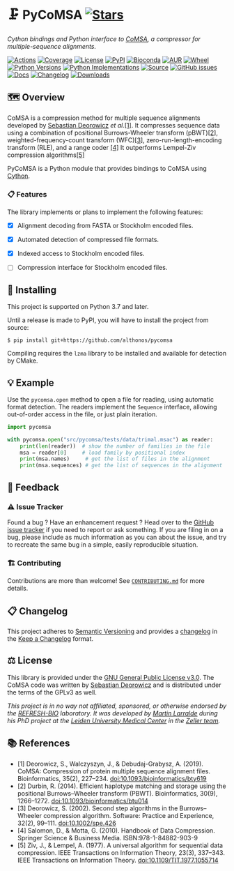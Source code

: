 # 🗜️ PyCoMSA [![Stars](https://img.shields.io/github/stars/althonos/pycomsa.svg?style=social&maxAge=3600&label=Star)](https://github.com/althonos/pycomsa/stargazers)

*Cython bindings and Python interface to [CoMSA](https://github.com/refresh-bio/CoMSA/), a compressor for multiple-sequence alignments.*

[![Actions](https://img.shields.io/github/actions/workflow/status/althonos/pycomsa/test.yml?branch=main&logo=github&style=flat-square&maxAge=300)](https://github.com/althonos/pycomsa/actions)
[![Coverage](https://img.shields.io/codecov/c/gh/althonos/pycomsa?style=flat-square&maxAge=3600&logo=codecov)](https://codecov.io/gh/althonos/pycomsa/)
[![License](https://img.shields.io/badge/license-GPLv3-blue.svg?style=flat-square&maxAge=2678400)](https://choosealicense.com/licenses/gpl-3.0/)
[![PyPI](https://img.shields.io/pypi/v/pycomsa.svg?style=flat-square&maxAge=3600&logo=PyPI)](https://pypi.org/project/pycomsa)
[![Bioconda](https://img.shields.io/conda/vn/bioconda/pycomsa?style=flat-square&maxAge=3600&logo=anaconda)](https://anaconda.org/bioconda/pycomsa)
[![AUR](https://img.shields.io/aur/version/python-pycomsa?logo=archlinux&style=flat-square&maxAge=3600)](https://aur.archlinux.org/packages/python-pycomsa)
[![Wheel](https://img.shields.io/pypi/wheel/pycomsa.svg?style=flat-square&maxAge=3600)](https://pypi.org/project/pycomsa/#files)
[![Python Versions](https://img.shields.io/pypi/pyversions/pycomsa.svg?style=flat-square&maxAge=600&logo=python)](https://pypi.org/project/pycomsa/#files)
[![Python Implementations](https://img.shields.io/pypi/implementation/pycomsa.svg?style=flat-square&maxAge=600&label=impl)](https://pypi.org/project/pycomsa/#files)
[![Source](https://img.shields.io/badge/source-GitHub-303030.svg?maxAge=2678400&style=flat-square)](https://github.com/althonos/pycomsa/)
[![GitHub issues](https://img.shields.io/github/issues/althonos/pycomsa.svg?style=flat-square&maxAge=600)](https://github.com/althonos/pycomsa/issues)
[![Docs](https://img.shields.io/readthedocs/pycomsa/latest?style=flat-square&maxAge=600)](https://pycomsa.readthedocs.io)
[![Changelog](https://img.shields.io/badge/keep%20a-changelog-8A0707.svg?maxAge=2678400&style=flat-square)](https://github.com/althonos/pycomsa/blob/main/CHANGELOG.md)
[![Downloads](https://img.shields.io/pypi/dm/pycomsa?style=flat-square&color=303f9f&maxAge=86400&label=downloads)](https://pepy.tech/project/pycomsa)


## 🗺️ Overview

CoMSA is a compression method for multiple sequence alignments developed 
by [Sebastian Deorowicz](https://github.com/sebastiandeorowicz) *et al.*[\[1\]](#ref1).
It compresses sequence data using a combination of positional Burrows-Wheeler transform (pBWT)[\[2\]](#ref2), weighted-frequency-count transform (WFC)[\[3\]](#ref3),
zero-run-length-encoding transform (RLE), and a range coder [\[4\]](#ref4)
It outperforms Lempel-Ziv compression algorithms[\[5\]](#ref5) 

PyCoMSA is a Python module that provides bindings to CoMSA using 
[Cython](https://cython.org/).


### 📋 Features

The library implements or plans to implement the following features:

- [x] Alignment decoding from FASTA or Stockholm encoded files.
- [x] Automated detection of compressed file formats.
- [x] Indexed access to Stockholm encoded files.
- [ ] Compression interface for Stockholm encoded files.


## 🔧 Installing

This project is supported on Python 3.7 and later.

Until a release is made to PyPI, you will have to install the project from 
source:

```console
$ pip install git+https://github.com/althonos/pycomsa
```

Compiling requires the `lzma` library to be installed and available for
detection by CMake.

## 💡 Example

Use the `pycomsa.open` method to open a file for reading, using 
automatic format detection. The readers implement the `Sequence`
interface, allowing out-of-order access in the file, or just plain
iteration.

```python
import pycomsa

with pycomsa.open("src/pycomsa/tests/data/trimal.msac") as reader:
    print(len(reader))  # show the number of families in the file
    msa = reader[0]     # load family by positional index
    print(msa.names)     # get the list of files in the alignment
    print(msa.sequences) # get the list of sequences in the alignment
```

## 💭 Feedback

### ⚠️ Issue Tracker

Found a bug ? Have an enhancement request ? Head over to the [GitHub issue
tracker](https://github.com/althonos/pycomsa/issues) if you need to report
or ask something. If you are filing in on a bug, please include as much
information as you can about the issue, and try to recreate the same bug
in a simple, easily reproducible situation.

### 🏗️ Contributing

Contributions are more than welcome! See
[`CONTRIBUTING.md`](https://github.com/althonos/pycomsa/blob/main/CONTRIBUTING.md)
for more details.

## 📋 Changelog

This project adheres to [Semantic Versioning](http://semver.org/spec/v2.0.0.html)
and provides a [changelog](https://github.com/althonos/pycomsa/blob/main/CHANGELOG.md)
in the [Keep a Changelog](http://keepachangelog.com/en/1.0.0/) format.


## ⚖️ License

This library is provided under the 
[GNU General Public License v3.0](https://choosealicense.com/licenses/gpl-3.0/). 
The CoMSA code was written by [Sebastian Deorowicz](https://github.com/sebastiandeorowicz) 
and is distributed under the terms of the GPLv3 as well. 

*This project is in no way not affiliated, sponsored, or otherwise endorsed
by the [REFRESH-BIO](https://github.com/refresh-bio) laboratory. It was developed
by [Martin Larralde](https://github.com/althonos/) during his PhD project
at the [Leiden University Medical Center](https://www.lumc.nl/) in
the [Zeller team](https://github.com/zellerlab).*


## 📚 References

- <a id="ref1">\[1\]</a> Deorowicz, S., Walczyszyn, J., & Debudaj-Grabysz, A. (2019). CoMSA: Compression of protein multiple sequence alignment files. Bioinformatics, 35(2), 227–234. [doi:10.1093/bioinformatics/bty619](https://doi.org/10.1093/bioinformatics/bty619)
- <a id="ref2">\[2\]</a> Durbin, R. (2014). Efficient haplotype matching and storage using the positional Burrows–Wheeler transform (PBWT). Bioinformatics, 30(9), 1266–1272. [doi:10.1093/bioinformatics/btu014](https://doi.org/10.1093/bioinformatics/btu014)
- <a id="ref3">\[3\]</a> Deorowicz, S. (2002). Second step algorithms in the Burrows–Wheeler compression algorithm. Software: Practice and Experience, 32(2), 99–111. [doi:10.1002/spe.426](https://doi.org/10.1002/spe.426)
- <a id="ref4">\[4\]</a> Salomon, D., & Motta, G. (2010). Handbook of Data Compression. Springer Science & Business Media. ISBN:978-1-84882-903-9
- <a id="ref5">\[5\]</a> Ziv, J., & Lempel, A. (1977). A universal algorithm for sequential data compression. IEEE Transactions on Information Theory, 23(3), 337–343. IEEE Transactions on Information Theory. [doi:10.1109/TIT.1977.1055714](https://doi.org/10.1109/TIT.1977.1055714)